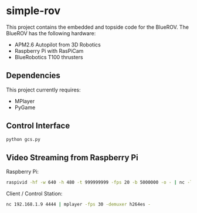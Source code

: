 simple-rov
==========

This project contains the embedded and topside code for the BlueROV. The BlueROV has the following hardware:

* APM2.6 Autopilot from 3D Robotics
* Raspberry Pi with RasPiCam
* BlueRobotics T100 thrusters

## Dependencies

This project currently requires:

* MPlayer
* PyGame

## Control Interface

```bash
python gcs.py
```

## Video Streaming from Raspberry Pi

Raspberry Pi:

```bash
raspivid -hf -w 640 -h 480 -t 999999999 -fps 20 -b 5000000 -o - | nc -l -p 4444
```

Client / Control Station:

```bash
nc 192.168.1.9 4444 | mplayer -fps 30 -demuxer h264es -
```

